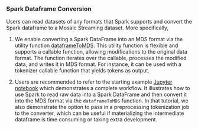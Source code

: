 ### Spark Dataframe Conversion

Users can read datasets of any formats that Spark supports and convert the Spark dataframe to a Mosaic Streaming dataset. More specifically,

1. We enable converting a Spark DataFrame into an MDS format via the utility function [dataframeToMDS](https://github.com/mosaicml/streaming/blob/main/streaming/converters/dataframe_to_mds.py). This utility function is flexible and supports a callable function, allowing modifications to the original data format. The function iterates over the callable, processes the modified data, and writes it in MDS format. For instance, it can be used with a tokenizer callable function that yields tokens as output.

2. Users are recommended to refer to the starting example [Jupyter notebook](https://github.com/mosaicml/streaming/blob/main/examples/spark_dataframe_to_MDS.ipynb) which demonstrates a complete workflow. It illustrates how to use Spark to read raw data into a Spark DataFrame and then convert it into the MDS format via the `dataframeToMDS` function. In that tutorial, we also demonstrate the option to pass in a preprocessing tokenization job to the converter, which can be useful if materializing the intermediate dataframe is time consuming or taking extra development.

